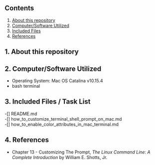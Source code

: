 ## Contents

1. [About this repository](##About-this-repository)
2. [Computer/Software Utilized](##Computer/Software-Utilized)
3. [Included Files](##Included-Files)
4. [References](##References)

## 1. About this repository



## 2. Computer/Software Utilized
* Operating System:  Mac OS Catalina v10.15.4
* bash terminal

## 3. Included Files / Task List
-[] README.md  
-[] how_to_customize_terminal_shell_prompt_on_mac.md  
-[] how_to_enable_color_attributes_in_mac_terminal.md


## 4. References
* Chapter 13 - Customizing The Prompt, *The Linux Command Line:  A Complete Introduction* by William E. Shotts, Jr. 

